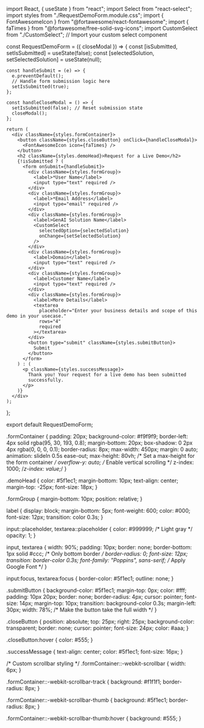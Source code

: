   import React, { useState } from "react";
  import Select from "react-select";
  import styles from "./RequestDemoForm.module.css";
  import { FontAwesomeIcon } from "@fortawesome/react-fontawesome";
  import { faTimes } from "@fortawesome/free-solid-svg-icons";
  import CustomSelect from "./CustomSelect"; // Import your custom select component
  
  const RequestDemoForm = ({ closeModal }) => {
    const [isSubmitted, setIsSubmitted] = useState(false);
    const [selectedSolution, setSelectedSolution] = useState(null);
  
    const handleSubmit = (e) => {
      e.preventDefault();
      // Handle form submission logic here
      setIsSubmitted(true);
    };
  
    const handleCloseModal = () => {
      setIsSubmitted(false); // Reset submission state
      closeModal();
    };
  
    return (
      <div className={styles.formContainer}>
        <button className={styles.closeButton} onClick={handleCloseModal}>
          <FontAwesomeIcon icon={faTimes} />
        </button>
        <h2 className={styles.demoHead}>Request for a Live Demo</h2>
        {!isSubmitted ? (
          <form onSubmit={handleSubmit}>
            <div className={styles.formGroup}>
              <label>*User Name</label>
              <input type="text" required />
            </div>
            <div className={styles.formGroup}>
              <label>*Email Address</label>
              <input type="email" required />
            </div>
            <div className={styles.formGroup}>
              <label>GenAI Solution Name</label>
              <CustomSelect
                selectedOption={selectedSolution}
                onChange={setSelectedSolution}
              />
            </div>
            <div className={styles.formGroup}>
              <label>Domain</label>
              <input type="text" required />
            </div>
            <div className={styles.formGroup}>
              <label>Customer Name</label>
              <input type="text" required />
            </div>
            <div className={styles.formGroup}>
              <label>More Details</label>
              <textarea
                placeholder="Enter your business details and scope of this demo in your usecase."
                rows="4"
                required
              ></textarea>
            </div>
            <button type="submit" className={styles.submitButton}>
              Submit
            </button>
          </form>
        ) : (
          <p className={styles.successMessage}>
            Thank you! Your request for a live demo has been submitted
            successfully.
          </p>
        )}
      </div>
    );
  };
  
  export default RequestDemoForm;

  
.formContainer {
  padding: 20px;
  background-color: #f9f9f9;
  border-left: 4px solid rgba(95, 30, 193, 0.8);
  margin-bottom: 20px;
  box-shadow: 0 2px 4px rgba(0, 0, 0, 0.1);
  border-radius: 8px;
  max-width: 450px;
  margin: 0 auto;
  animation: slideIn 0.5s ease-out;
  max-height: 80vh; /* Set a max-height for the form container */
  overflow-y: auto; /* Enable vertical scrolling */
  z-index: 1000;
  /*z-index: value;*/
}

.demoHead {
  color: #5f1ec1;
  margin-bottom: 10px;
  text-align: center;
  margin-top: -25px;
  font-size: 18px;
}

.formGroup {
  margin-bottom: 10px;
  position: relative;
}

label {
  display: block;
  margin-bottom: 5px;
  font-weight: 600;
  color: #000;
  font-size: 12px;
  transition: color 0.3s;
}

input::placeholder, textarea::placeholder {
  color: #999999; /* Light gray */
  opacity: 1;
}

input, textarea {
  width: 90%;
  padding: 10px;
  border: none;
  border-bottom: 1px solid #ccc; /* Only bottom border */
  border-radius: 0;
  font-size: 12px;
  transition: border-color 0.3s;
  font-family: "Poppins", sans-serif; /* Apply Google Font */
}

input:focus, textarea:focus {
  border-color: #5f1ec1;
  outline: none;
}



.submitButton {
  background-color: #5f1ec1;
  margin-top: 0px;
  color: #fff;
  padding: 10px 20px;
  border: none;
  border-radius: 4px;
  cursor: pointer;
  font-size: 14px;
  margin-top: 10px;
  transition: background-color 0.3s;
  margin-left: 30px;
  width: 78%; /* Make the button take the full width */
}

.closeButton {
  position: absolute;
  top: 25px;
  right: 25px;
  background-color: transparent;
  border: none;
  cursor: pointer;
  font-size: 24px;
  color: #aaa;
}

.closeButton:hover {
  color: #555;
}

.successMessage {
  text-align: center;
  color: #5f1ec1;
  font-size: 16px;
}

/* Custom scrollbar styling */
.formContainer::-webkit-scrollbar {
  width: 6px;
}

.formContainer::-webkit-scrollbar-track {
  background: #f1f1f1;
  border-radius: 8px;
}

.formContainer::-webkit-scrollbar-thumb {
  background: #5f1ec1;
  border-radius: 8px;
}

.formContainer::-webkit-scrollbar-thumb:hover {
  background: #555;
}
